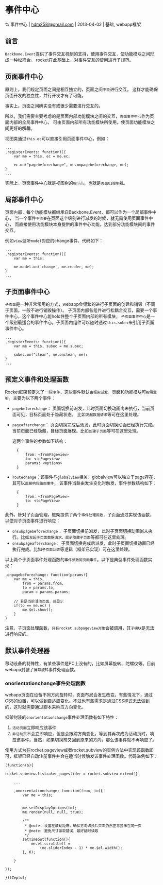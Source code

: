 # 事件中心 

% 事件中心 
| hdm258i@gmail.com
| 2013-04-02
| 基础, webapp框架

## 前言

`Backbone.Event`提供了事件交互机制的支持，使用事件交互，使功能模块之间形成一种松耦合。
rocket在此基础上，对事件交互的使用进行了规范。

## 页面事件中心

原则上，我们规定页面之间是相互独立的，页面之间`不能`进行交互。
这样才能确保页面开发的独立性，并行开发才有了可能。

事实上，页面之间确实没有或很少需要进行交互的。

所以，我们需要主要考虑的是页面内部功能模块之间的交互，`页面事件中心`作为页面内部的全局事件中心，
可由页面内部所有功能模块所使用，使页面功能模块之间更好的解耦。

视图类通过`this.ec`可以直接引用页面事件中心，例如：

    ...
    ,registerEvents: function(){
        var me = this, ec = me.ec;

        ec.on("pagebeforechange", me.onpagebeforechange, me);
    }
    ...

实际上，页面事件中心就是视图树的`根节点`，也就是`页面UI控制器`。

## 局部事件中心

页面内部，每个功能模块都继承自Backbone.Event，都可以作为一个局部事件中心，
当一个事件`不需要`在页面这个级别进行派发的时候，就无需使用页面事件中心，
而直接使用功能模块本身提供的事件中心功能，达到部分功能模块间的事件交互。

例如`view`监听`model`对应的change事件，代码如下：

    ...
    ,registerEvents: function(){
        var me = this;

        me.model.on('change', me.render, me);
    }
    ...


## 子页面事件中心

`子页面`是一种非常常用的方式，webapp会频繁的进行子页面的创建和销毁（不同于页面，一般不进行销毁操作）。
子页面内部各组件进行松耦合交互，需要一个事件中心，这个事件中心能hold住整个子页面内部的所有模块。
`子页面事件中心`是一个级别最适合的事件中心。子页面内组件可以随时通过`this.subec`来引用子页面事件中心。

    ...
    ,registerEvents: function(){
        var me = this, subec = me.subec;

        subec.on("clean", me.onclean, me);
    }
    ...

## 预定义事件和处理函数

Rocket框架预定义了一些`事件`，这些事件默认`由框架派发`，页面和功能模块可`按需监听`，主要为以下两个事件：

* `pagebeforechange`： 页面切换前派发，此时页面切换动画尚未执行，当前页面可见，目标页面处于隐藏状态。
    比如`发起数据请求`等可在这里处理。
* `pageafterchange`： 页面切换完成后派发，此时页面切换动画已经执行完成。
    当前页面已经隐藏，目标页面展现。比如`创建子页面`等可在这里处理。

    这两个事件的参数如下结构：

        {
            from: <fromPageview>
            to: <toPageview>
            params: <options>
        }

* `routechange`：该事件与`globalview`相关，globalview可以独立于page存在，其可以`直接响应路由事件`，
    该事件当路由发生变化时触发，事件参数结构如下：

        {
            from: <fromPageView>
            to: <toPageView>
        }

此外，针对子页面管理，框架提供了两个`事件处理函数`，子页面通过实现该函数，以便对子页面事件进行响应：
* `onsubpagebeforechange`： 子页面切换前派发，此时子页面切换动画尚未执行。比如`发起子页面数据请求、展示隐藏子页面`等都可在这里处理。
* `onsubpageafterchange`： 子页面切换完成后派发，此时子页面切换动画已经执行完成。比如`子页面回收`等逻辑（框架已实现）可在这里处理。

以上两个子页面事件处理函数的`事件参数同页面事件`。以下是典型事件处理函数实现：

    ,onpagebeforechange: function(params){
        var me = this, 
            from = params.from,
            to = params.to,
            param = params.params;

        // 若是当前活动页面，则显示
        if(to == me.ec) {
            me.$el.show();
        }
    }

注意，子页面处理函数，`只有rocket.subpageview对象`会被调用，其`子模块`是无法进行响应的。


## 默认事件处理器

移动设备的特殊性，有某些事件是PC上没有的，比如屏幕旋转、陀螺仪等。目前webapp封装了`屏幕旋转`事件处理函数。

### onorientationchange事件处理函数

webapp页面在设备不同方向旋转时，页面布局会发生改变。有些情况下，通过CSS的设置，可以做到自适应变化。不过也有些需求是通过CSS样式无法做到的，这时就需要通过脚本来响应方向变化。

框架封装的`onorientationchange`事件处理函数有如下特性：

1. `活动页面`立即响应该事件
2. `非活动页`不会立即响应，但是会跟踪方向变化，等到其再次成为活动页时，响应该事件。当然，如果切换前又回到原来的方向，那么该事件就不再响应了。

使用方式为在rocket.pageview或者rocket.subview的实例方法中实现该函数即可，框架已经自动注册事件并会在适当时候触发该事件处理函数。代码举例如下：

    (function($){

    rocket.subview.listzaker_pageslider = rocket.subview.extend({

        ...

        ,onorientationchange: function(from, to){
            var me = this;


            me.setDisplayOptions(to);
            me.render(null, null, true);

            /**
             * @note: 设置左滚动距离，确保方向切换后页面仍然正常显示在同一页
             * @note: 避免尺寸读取错误，最好延时读取
             */
            setTimeout(function(){
                me.el.scrollLeft = 
                    (me.sliderIndex - 1) * me.$el.width();
            }, 0);

        }

    });

    })(Zepto);
